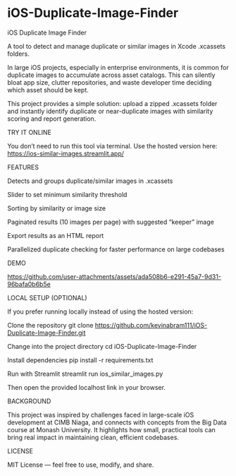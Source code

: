 # iOS-Duplicate-Image-Finder

iOS Duplicate Image Finder

A tool to detect and manage duplicate or similar images in Xcode .xcassets folders.

In large iOS projects, especially in enterprise environments, it is common for duplicate images to accumulate across asset catalogs. This can silently bloat app size, clutter repositories, and waste developer time deciding which asset should be kept.

This project provides a simple solution: upload a zipped .xcassets folder and instantly identify duplicate or near-duplicate images with similarity scoring and report generation.

TRY IT ONLINE

You don’t need to run this tool via terminal. Use the hosted version here:
https://ios-similar-images.streamlit.app/

FEATURES

Detects and groups duplicate/similar images in .xcassets

Slider to set minimum similarity threshold

Sorting by similarity or image size

Paginated results (10 images per page) with suggested “keeper” image

Export results as an HTML report

Parallelized duplicate checking for faster performance on large codebases

DEMO

https://github.com/user-attachments/assets/ada508b6-e291-45a7-9d31-96bafa0b6b5e

LOCAL SETUP (OPTIONAL)

If you prefer running locally instead of using the hosted version:

Clone the repository
git clone https://github.com/kevinabram111/iOS-Duplicate-Image-Finder.git

Change into the project directory
cd iOS-Duplicate-Image-Finder

Install dependencies
pip install -r requirements.txt

Run with Streamlit
streamlit run ios_similar_images.py

Then open the provided localhost link in your browser.

BACKGROUND

This project was inspired by challenges faced in large-scale iOS development at CIMB Niaga, and connects with concepts from the Big Data course at Monash University. It highlights how small, practical tools can bring real impact in maintaining clean, efficient codebases.

LICENSE

MIT License — feel free to use, modify, and share.
